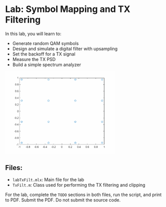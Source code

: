 # Lab:  Symbol Mapping and TX Filtering

In this lab, you will learn to:
 
* Generate random QAM symbols
* Design and simulate a digital filter with upsampling
* Set the backoff for a TX signal 
* Measure the TX PSD 
* Build a simple spectrum analyzer

<img src="psd.gif" alt="Received PSD" width="350">

## Files: 
 
* `labTxFilt.mlx`:  Main file for the lab
* `TxFilt.m`:  Class used for performing the TX filtering and clipping

For the lab, complete the `TODO` sections in both files, run the script, and print to PDF.
Submit the PDF.  Do not submit the source code.
